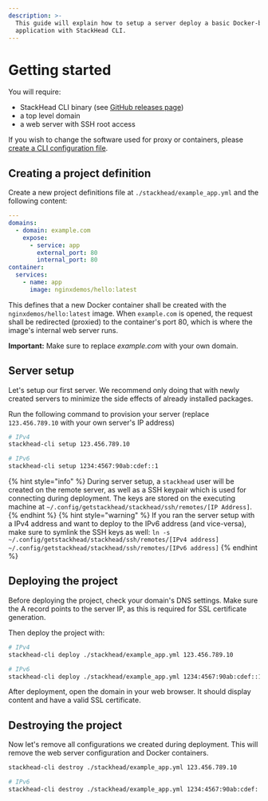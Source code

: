 ```yaml
---
description: >-
  This guide will explain how to setup a server deploy a basic Docker-based
  application with StackHead CLI.
---
```


# Getting started

You will require:

* StackHead CLI binary \(see [GitHub releases page](https://github.com/getstackhead/stackhead/releases)\)
* a top level domain
* a web server with SSH root access

If you wish to change the software used for proxy or containers, please [create a CLI configuration file](cli-configuration.md).

## Creating a project definition

Create a new project definitions file at `./stackhead/example_app.yml` and the following content:

```yaml
---
domains:
  - domain: example.com
    expose:
      - service: app
        external_port: 80
        internal_port: 80
container:
  services:
    - name: app
      image: nginxdemos/hello:latest
```

This defines that a new Docker container shall be created with the `nginxdemos/hello:latest` image. When `example.com` is opened, the request shall be redirected \(proxied\) to the container's port 80, which is where the image's internal web server runs.

**Important:** Make sure to replace _example.com_ with your own domain.

## Server setup

Let's setup our first server. We recommend only doing that with newly created servers to minimize the side effects of already installed packages.

Run the following command to provision your server \(replace `123.456.789.10` with your own server's IP address\)

```bash
# IPv4
stackhead-cli setup 123.456.789.10

# IPv6
stackhead-cli setup 1234:4567:90ab:cdef::1
```

{% hint style="info" %}
During server setup, a `stackhead` user will be created on the remote server, as well as a SSH keypair which is used for connecting during deployment.
The keys are stored on the executing machine at `~/.config/getstackhead/stackhead/ssh/remotes/[IP Address]`.
{% endhint %}
{% hint style="warning" %}
If you ran the server setup with a IPv4 address and want to deploy to the IPv6 address (and vice-versa), make sure to symlink the SSH keys as well:
`ln -s ~/.config/getstackhead/stackhead/ssh/remotes/[IPv4 address] ~/.config/getstackhead/stackhead/ssh/remotes/[IPv6 address]`
{% endhint %}

## Deploying the project

Before deploying the project, check your domain's DNS settings. Make sure the A record points to the server IP, as this is required for SSL certificate generation.

Then deploy the project with:

```bash
# IPv4
stackhead-cli deploy ./stackhead/example_app.yml 123.456.789.10

# IPv6
stackhead-cli deploy ./stackhead/example_app.yml 1234:4567:90ab:cdef::1
```

After deployment, open the domain in your web browser. It should display content and have a valid SSL certificate.

## Destroying the project

Now let's remove all configurations we created during deployment. This will remove the web server configuration and Docker containers.

```bash
stackhead-cli destroy ./stackhead/example_app.yml 123.456.789.10

# IPv6
stackhead-cli destroy ./stackhead/example_app.yml 1234:4567:90ab:cdef::1
```

